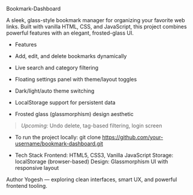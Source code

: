 Bookmark-Dashboard

A sleek, glass-style bookmark manager for organizing your favorite web links. Built with vanilla HTML, CSS, and JavaScript, this project combines powerful features with an elegant, frosted-glass UI.

- Features

-  Add, edit, and delete bookmarks dynamically  
-  Live search and category filtering  
-  Floating settings panel with theme/layout toggles  
-  Dark/light/auto theme switching  
-  LocalStorage support for persistent data  
-  Frosted glass (glassmorphism) design aesthetic  

>  _Upcoming:_ Undo delete, tag-based filtering, login screen

 - To run the project locally:
 git clone https://github.com/your-username/bookmark-dashboard.git

- Tech Stack
Frontend: HTML5, CSS3, Vanilla JavaScript
Storage: localStorage (browser-based)
Design: Glassmorphism UI with responsive layout

Author
Yogesh — exploring clean interfaces, smart UX, and powerful frontend tooling.
